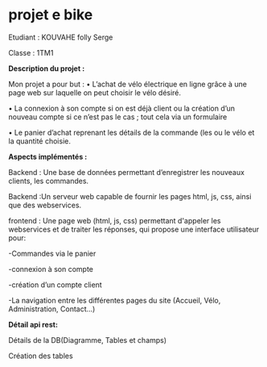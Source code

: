# projet e bike
Etudiant : KOUVAHE folly Serge

Classe : 1TM1

__Description du projet :__

 Mon projet a pour but :
•	L’achat de vélo électrique en ligne grâce à une page web sur laquelle on peut choisir le vélo désiré.


•	La connexion à son compte si on est déjà client ou la création d’un nouveau compte si ce n’est pas le cas ; tout cela via un formulaire


•	Le panier d’achat  reprenant les détails de la commande (les ou le vélo et la quantité choisie.



__Aspects implémentés :__


Backend : Une base de données permettant d’enregistrer les nouveaux clients, les commandes.


Backend :Un serveur web capable de fournir les pages html, js, css, ainsi que des webservices.


frontend : Une page web (html, js, css) permettant d'appeler les webservices et de traiter les réponses, qui propose une interface utilisateur pour:

-Commandes via le panier 

-connexion à son compte 

-création d’un compte client 

-La navigation entre les différentes pages du site (Accueil, Vélo, Administration, Contact...)



__Détail api rest:__



Détails de la DB(Diagramme, Tables et champs)



Création des tables
